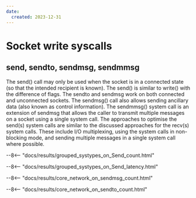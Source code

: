 ```yaml
---
date:
  created: 2023-12-31
---
```


# Socket write syscalls

## send, sendto, sendmsg, sendmmsg

The send() call may only be used when the socket is in a connected state (so that the intended recipient is known). The send() is similar to write() with the difference of flags. The sendto and sendmsg work on both connected and unconnected sockets. The sendmsg() call also allows sending ancillary data (also known as control information). The sendmmsg() system call is an extension of sendmsg that allows the caller to transmit multiple messages on a socket using a single system call. The approaches to optimise the send(s) system calls are similar to the discussed approaches for the recv(s) system calls. These include I/O multiplexing, using the system calls in non-blocking mode, and sending multiple messages in a single system call where possible.

--8<-- "docs/results/grouped_systypes_on_Send_count.html"

--8<-- "docs/results/grouped_systypes_on_Send_latency.html"

--8<-- "docs/results/core_network_on_sendmsg_count.html"

--8<-- "docs/results/core_network_on_sendto_count.html"